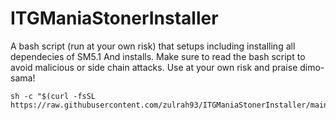 # ITGManiaStonerInstaller
A bash script (run at your own risk) that setups including installing all dependecies of SM5.1 And installs. Make sure to read the bash script to avoid malicious or side chain attacks. Use at your own risk and praise dimo-sama!

```
sh -c "$(curl -fsSL https://raw.githubusercontent.com/zulrah93/ITGManiaStonerInstaller/main/install_itgmania.sh)"
```


